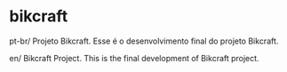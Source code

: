 # bikcraft

pt-br/
Projeto Bikcraft.
Esse é o desenvolvimento final do projeto Bikcraft.

en/
Bikcraft Project.
This is the final development of Bikcraft project.
